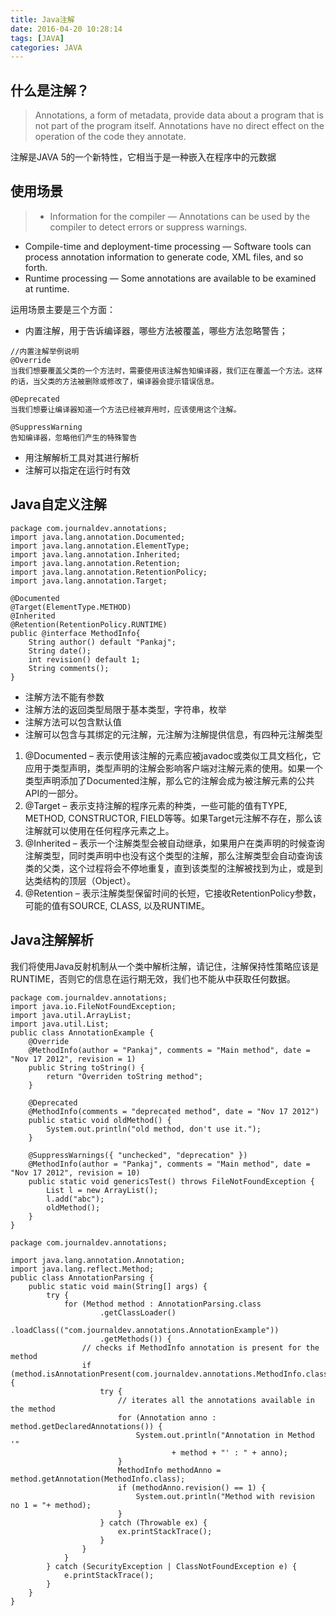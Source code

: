 ```yaml
---
title: Java注解
date: 2016-04-20 10:28:14
tags: [JAVA]
categories: JAVA
---
```


## 什么是注解？

> Annotations, a form of metadata, provide data about a program that is not part of the program itself. Annotations have no direct effect on the operation of the code they annotate.

注解是JAVA 5的一个新特性，它相当于是一种嵌入在程序中的元数据
## 使用场景
>- Information for the compiler — Annotations can be used by the compiler to detect errors or suppress warnings.
- Compile-time and deployment-time processing — Software tools can process annotation information to generate code, XML files, and so forth.
- Runtime processing — Some annotations are available to be examined at runtime.

运用场景主要是三个方面：

-  内置注解，用于告诉编译器，哪些方法被覆盖，哪些方法忽略警告；

```
//内置注解举例说明
@Override
当我们想要覆盖父类的一个方法时，需要使用该注解告知编译器，我们正在覆盖一个方法。这样的话，当父类的方法被删除或修改了，编译器会提示错误信息。

@Deprecated
当我们想要让编译器知道一个方法已经被弃用时，应该使用这个注解。

@SuppressWarning
告知编译器，忽略他们产生的特殊警告
```
- 用注解解析工具对其进行解析
- 注解可以指定在运行时有效

## Java自定义注解
```
package com.journaldev.annotations;
import java.lang.annotation.Documented;
import java.lang.annotation.ElementType;
import java.lang.annotation.Inherited;
import java.lang.annotation.Retention;
import java.lang.annotation.RetentionPolicy;
import java.lang.annotation.Target;

@Documented
@Target(ElementType.METHOD)
@Inherited
@Retention(RetentionPolicy.RUNTIME)
public @interface MethodInfo{
    String author() default "Pankaj";
    String date();
    int revision() default 1;
    String comments();
}
```

- 注解方法不能有参数
- 注解方法的返回类型局限于基本类型，字符串，枚举
- 注解方法可以包含默认值
- 注解可以包含与其绑定的元注解，元注解为注解提供信息，有四种元注解类型

1. @Documented – 表示使用该注解的元素应被javadoc或类似工具文档化，它应用于类型声明，类型声明的注解会影响客户端对注解元素的使用。如果一个类型声明添加了Documented注解，那么它的注解会成为被注解元素的公共API的一部分。
2. @Target – 表示支持注解的程序元素的种类，一些可能的值有TYPE, METHOD, CONSTRUCTOR, FIELD等等。如果Target元注解不存在，那么该注解就可以使用在任何程序元素之上。
3. @Inherited – 表示一个注解类型会被自动继承，如果用户在类声明的时候查询注解类型，同时类声明中也没有这个类型的注解，那么注解类型会自动查询该类的父类，这个过程将会不停地重复，直到该类型的注解被找到为止，或是到达类结构的顶层（Object）。
4. @Retention – 表示注解类型保留时间的长短，它接收RetentionPolicy参数，可能的值有SOURCE, CLASS, 以及RUNTIME。

## Java注解解析
我们将使用Java反射机制从一个类中解析注解，请记住，注解保持性策略应该是RUNTIME，否则它的信息在运行期无效，我们也不能从中获取任何数据。
```
package com.journaldev.annotations;
import java.io.FileNotFoundException;
import java.util.ArrayList;
import java.util.List;
public class AnnotationExample {
    @Override
    @MethodInfo(author = "Pankaj", comments = "Main method", date = "Nov 17 2012", revision = 1)
    public String toString() {
        return "Overriden toString method";
    }
    
    @Deprecated
    @MethodInfo(comments = "deprecated method", date = "Nov 17 2012")
    public static void oldMethod() {
        System.out.println("old method, don't use it.");
    }
    
    @SuppressWarnings({ "unchecked", "deprecation" })
    @MethodInfo(author = "Pankaj", comments = "Main method", date = "Nov 17 2012", revision = 10)
    public static void genericsTest() throws FileNotFoundException {
        List l = new ArrayList();
        l.add("abc");
        oldMethod();
    }
}

package com.journaldev.annotations;

import java.lang.annotation.Annotation;
import java.lang.reflect.Method;
public class AnnotationParsing {
    public static void main(String[] args) {
        try {
            for (Method method : AnnotationParsing.class
                    .getClassLoader()
                    .loadClass(("com.journaldev.annotations.AnnotationExample"))
                    .getMethods()) {
                // checks if MethodInfo annotation is present for the method
                if (method.isAnnotationPresent(com.journaldev.annotations.MethodInfo.class)) {
                    try {
                        // iterates all the annotations available in the method
                        for (Annotation anno : method.getDeclaredAnnotations()) {
                            System.out.println("Annotation in Method '"
                                    + method + "' : " + anno);
                        }
                        MethodInfo methodAnno = method.getAnnotation(MethodInfo.class);
                        if (methodAnno.revision() == 1) {
                            System.out.println("Method with revision no 1 = "+ method);
                        }
                    } catch (Throwable ex) {
                        ex.printStackTrace();
                    }
                }
            }
        } catch (SecurityException | ClassNotFoundException e) {
            e.printStackTrace();
        }
    }
}
```